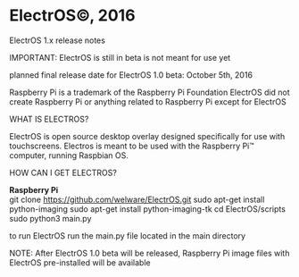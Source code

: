 # ElectrOS©, 2016

ElectrOS 1.x release notes

IMPORTANT: ElectrOS is still in beta is not meant for use yet

planned final release date for ElectrOS 1.0 beta: October 5th, 2016


Raspberry Pi is a trademark of the Raspberry Pi Foundation
ElectrOS did not create Raspberry Pi or anything related to Raspberry Pi except for ElectrOS

WHAT IS ELECTROS?

ElectrOS is open source desktop overlay designed specifically for use with touchscreens. Electros is meant to be used with the Raspberry Pi™ computer, running Raspbian OS.

HOW CAN I GET ELECTROS?

<b>Raspberry Pi</b><br>
git clone https://github.com/welware/ElectrOS.git
sudo apt-get install python-imaging
sudo apt-get install python-imaging-tk
cd ElectrOS/scripts
sudo python3 main.py

to run ElectrOS run the main.py file located in the main directory

NOTE: After ElectrOS 1.0 beta will be released, Raspberry Pi image files with ElectrOS pre-installed will be available

